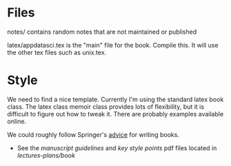 Files
=====
notes/ contains random notes that are not maintained or published

latex/appdatasci.tex is the "main" file for the book.  Compile this.  It will use the other tex files such as unix.tex.


Style
=====

We need to find a nice template.  Currently I'm using the standard latex book class.  The latex class memoir class provides lots of flexibility, but it is difficult to figure out how to tweak it.  There are probably examples available online.

We could roughly follow Springer's [advice](http://www.springer.com/authors/book+authors?SGWID=0-154102-0-0-0) for writing books.
* See the *manuscript guidelines* and *key style points* pdf files located in *lectures-plans/book*

